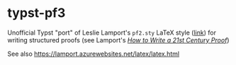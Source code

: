 # typst-pf3
Unofficial Typst "port" of Leslie Lamport's `pf2.sty` LaTeX style ([link](https://lamport.azurewebsites.net/latex/pf2.sty)) for writing structured proofs (see Lamport's [_How to Write a 21st Century Proof_](https://lamport.azurewebsites.net/pubs/proof.pdf))

See also https://lamport.azurewebsites.net/latex/latex.html 
